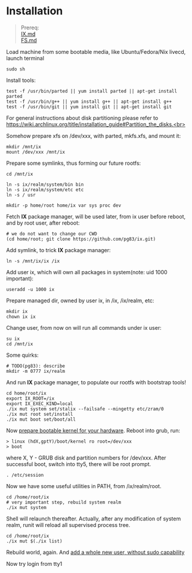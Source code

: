 # Installation 

> Prereq:<br>
> [IX.md](IX.md)<br>
> [FS.md](FS.md)<br>


Load machine from some bootable media, like Ubuntu/Fedora/Nix livecd, launch terminal

```shell
sudo sh
```

Install tools:

```shell
test -f /usr/bin/parted || yum install parted || apt-get install parted
test -f /usr/bin/g++ || yum install g++ || apt-get install g++
test -f /usr/bin/git || yum install git || apt-get install git
```

For general instructions about disk partitioning please refer to<br>
https://wiki.archlinux.org/title/installation_guide#Partition_the_disks.<br>

Somehow prepare xfs on /dev/xxx, with parted, mkfs.xfs, and mount it:

```shell
mkdir /mnt/ix
mount /dev/xxx /mnt/ix
```

Prepare some symlinks, thus forming our future rootfs:

```shell
cd /mnt/ix

ln -s ix/realm/system/bin bin
ln -s ix/realm/system/etc etc
ln -s / usr

mkdir -p home/root home/ix var sys proc dev
```

Fetch **IX** package manager, will be used later, from ix user before reboot, and by root user, after reboot:

```shell
# we do not want to change our CWD
(cd home/root; git clone https://github.com/pg83/ix.git)
```

Add symlink, to trick **IX** package manager:

```shell
ln -s /mnt/ix/ix /ix
```

Add user ix, which will own all packages in system(note: uid 1000 important):

```shell
useradd -u 1000 ix
```

Prepare managed dir, owned by user ix, in /ix, /ix/realm, etc:

```shell
mkdir ix
chown ix ix
```

Change user, from now on will run all commands under ix user:

```shell
su ix
cd /mnt/ix
```

Some quirks:

```shell
# TODO(pg83): describe
mkdir -m 0777 ix/realm
```

And run **IX** package manager, to populate our rootfs with bootstrap tools!

```shell
cd home/root/ix
export IX_ROOT=/ix
export IX_EXEC_KIND=local
./ix mut system set/stalix --failsafe --mingetty etc/zram/0
./ix mut root set/install
./ix mut boot set/boot/all
```

Now [prepare bootable kernel for your hardware](KERNEL.md). Reboot into grub, run:

```shell
> linux (hdX,gptY)/boot/kernel ro root=/dev/xxx
> boot
```

where X, Y - GRUB disk and partition numbers for /dev/xxx.
After successful boot, switch into tty5, there will be root prompt.

```shell
. /etc/session
```

Now we have some useful utilities in PATH, from /ix/realm/root.

```shell
cd /home/root/ix
# very important step, rebuild system realm
./ix mut system
```

Shell will relaunch thereafter. Actually, after any modification of system realm, runit will reload all supervised process tree.

```shell
cd /home/root/ix
./ix mut $(./ix list)
```

Rebuild world, again. And [add a whole new user, without sudo capability](https://github.com/pg83/ix/blob/main/docs/ETC.md#:~:text=Add%20a%20whole%20new%20user%2C%20without%20sudo%20capability%3A)<br>

Now try login from tty1
